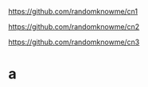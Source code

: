 https://github.com/randomknowme/cn1

https://github.com/randomknowme/cn2

https://github.com/randomknowme/cn3

# a
